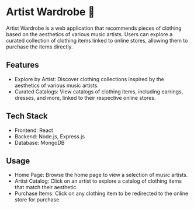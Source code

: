 # Artist Wardrobe 👛
Artist Wardrobe is a web application that recommends pieces of clothing based on the aesthetics of various music artists. Users can explore a curated collection of clothing items linked to online stores, allowing them to purchase the items directly.

## Features  
- Explore by Artist: Discover clothing collections inspired by the aesthetics of various music artists.
- Curated Catalogs: View catalogs of clothing items, including earrings, dresses, and more, linked to their respective online stores.

## Tech Stack  
- Frontend: React
- Backend: Node.js, Express.js
- Database: MongoDB

## Usage  
- Home Page: Browse the home page to view a selection of music artists.
- Artist Catalog: Click on an artist to explore a catalog of clothing items that match their aesthetic.
- Purchase Items: Click on any clothing item to be redirected to the online store for purchase.
